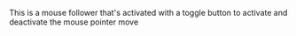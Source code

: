 This is a mouse follower that's activated with a toggle button to activate and deactivate the mouse pointer move
